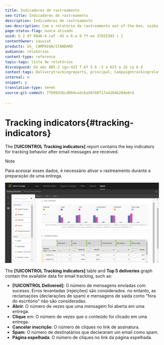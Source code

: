 ```yaml
---
title: Indicadores de rastreamento
seo-title: Indicadores de rastreamento
description: Indicadores de rastreamento
seo-description: Com o relatório de rastreamento out-of-the-box, saiba mais sobre o comportamento dos clientes quando eles recebem mensagens de email.
page-status-flag: nunca ativado
uuid: b 2 df 8846-4 caf -45 e 6-a 8 ff-ee 37655383 c 2
contentOwner: sauviat
products: SG_ CAMPAIGN/STANDARD
audience: relatórios
content-type: reference
topic-tags: lista de relatórios
discoiquuid: 64 abc 885-2 igu-423 f-bf 5 b -5 a 623 a 16 ca 6 d
context-tags: Deliverytrackingreports, principal; Campaigntrackingrelatório, principal; Programtrackingreport, principal
internal: n
snippet: y
translation-type: tm+mt
source-git-commit: 77b0933bcd004cedc6a58f80717a4284b284e0cd

---
```



# Tracking indicators{#tracking-indicators}

The **[!UICONTROL Tracking indicators]** report contains the key indicators for tracking behavior after email messages are received.

>[!NOTE]
>
>Para acessar esses dados, é necessário ativar o rastreamento durante a preparação de uma entrega.

![](assets/delivery_reports_2.png)

The **[!UICONTROL Tracking indicators]** table and **Top 5 deliveries** graph contain the available data for email tracking, such as:

* **[!UICONTROL Delivered]**: O número de mensagens enviadas com sucesso. Erros levantadas (rejeições) são considerados. no entanto, as reclamações (declarações de spam) e mensagens de saída como "fora do escritório" não são consideradas.
* **Abrir**: O número de vezes que uma mensagem foi aberta em uma entrega.
* **Clique** em: O número de vezes que o conteúdo foi clicado em uma entrega.
* **Cancelar inscrição**: O número de cliques no link de assinatura.
* **Spam:** O número de destinatários que declararam um email como spam.
* **Página espelhada**: O número de cliques no link da página espelhada.

